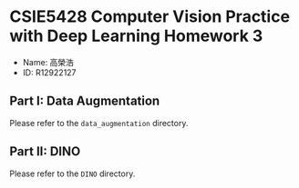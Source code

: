 # CSIE5428 Computer Vision Practice with Deep Learning Homework 3
* Name: 高榮浩
* ID: R12922127

## Part I: Data Augmentation
Please refer to the `data_augmentation` directory.

## Part II: DINO
Please refer to the `DINO` directory.
